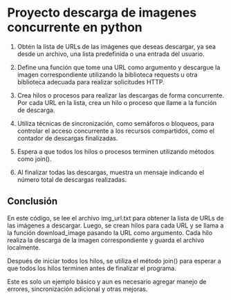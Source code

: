 # Proyecto descarga de imagenes concurrente en python

1. Obtén la lista de URLs de las imágenes que deseas descargar, ya sea desde un archivo, una lista predefinida o una entrada del usuario.

2. Define una función que tome una URL como argumento y descargue la imagen correspondiente utilizando la biblioteca requests u otra biblioteca adecuada para realizar solicitudes HTTP.

3. Crea hilos o procesos para realizar las descargas de forma concurrente. Por cada URL en la lista, crea un hilo o proceso que llame a la función de descarga.

4. Utiliza técnicas de sincronización, como semáforos o bloqueos, para controlar el acceso concurrente a los recursos compartidos, como el contador de descargas finalizadas.

5. Espera a que todos los hilos o procesos terminen utilizando métodos como join().

6. Al finalizar todas las descargas, muestra un mensaje indicando el número total de descargas realizadas.

## Conclusión

En este código, se lee el archivo img_url.txt para obtener la lista de URLs de las imágenes a descargar. Luego, se crean hilos para cada URL y se llama a la función download_image pasando la URL como argumento. Cada hilo realiza la descarga de la imagen correspondiente y guarda el archivo localmente.

Después de iniciar todos los hilos, se utiliza el método join() para esperar a que todos los hilos terminen antes de finalizar el programa.

Este es solo un ejemplo básico y aun es necesario agregar manejo de errores, sincronización adicional y otras mejoras.

